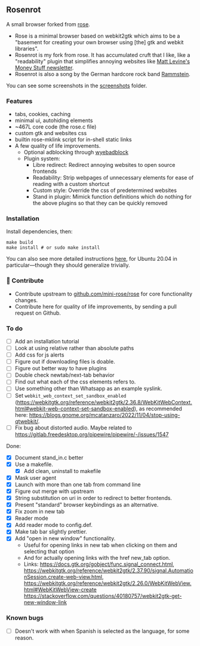 ## Rosenrot

A small browser forked from [rose](https://github.com/mini-rose/rose). 

- Rose is a minimal browser based on webkit2gtk which aims to be a "basement for creating your own browser using [the] gtk and webkit libraries". 
- Rosenrot is my fork from rose. It has accumulated cruft that I like, like a "readability" plugin that simplifies annoying websites like [Matt Levine's Money Stuff newsletter](https://www.bloomberg.com/opinion/articles/2022-10-18/matt-levine-s-money-stuff-credit-suisse-was-a-reverse-meme-stock).
- Rosenrot is also a song by the German hardcore rock band [Rammstein](https://www.youtube.com/watch?v=af59U2BRRAU).

You can see some screenshots in the [screenshots](./screenshots) folder.

### Features

- tabs, cookies, caching
- minimal ui, autohiding elements
- ~467L core code (the rose.c file)
- custom gtk and websites css
- builtin rose-mklink script for in-shell static links
- A few quality of life improvements.
  - Optional adblocking through [wyebadblock](https://github.com/jun7/wyebadblock)
  - Plugin system:
    - Libre redirect: Redirect annoying websites to open source frontends
    - Readability: Strip webpages of unnecessary elements for ease of reading with a custom shortcut
    - Custom style: Override the css of predetermined websites
    - Stand in plugin: Mimick function definitions which do nothing for the above plugins so that they can be quickly removed

### Installation

Install dependencies, then:

```
make build
make install # or sudo make install
```

You can also see more detailed instructions [here](./user-scripts/ubuntu-20.04/install-with-dependencies.sh), for Ubuntu 20.04 in particular—though they should generalize trivially.

### 👐 Contribute

- Contribute upstream to [github.com/mini-rose/rose](https://github.com/mini-rose/) for core functionality changes.
- Contribute here for quality of life improvements, by sending a pull request on Github.

### To do

- [ ] Add an installation tutorial
- [ ] Look at using relative rather than absolute paths
- [ ] Add css for js alerts
- [ ] Figure out if downloading files is doable.
- [ ] Figure out better way to have plugins
- [ ] Double check newtab/next-tab behavior
- [ ] Find out what each of the css elements refers to.
- [ ] Use something other than Whatsapp as an example syslink.
- [ ] Set `webkit_web_context_set_sandbox_enabled` (<https://webkitgtk.org/reference/webkit2gtk/2.36.8/WebKitWebContext.html#webkit-web-context-set-sandbox-enabled>), as recommended here: <https://blogs.gnome.org/mcatanzaro/2022/11/04/stop-using-qtwebkit/>.
- [ ] Fix bug about distorted audio. Maybe related to <https://gitlab.freedesktop.org/pipewire/pipewire/-/issues/1547>

Done:

- [x] Document stand_in.c better
- [x] Use a makefile.
  - [x] Add clean, uninstall to makefile
- [x] Mask user agent
- [x] Launch with more than one tab from command line
- [x] Figure out merge with upstream
- [x] String substitution on uri in order to redirect to better frontends.
- [x] Present "standard" browser keybindings as an alternative.
- [x] Fix zoom in new tab
- [x] Reader mode
- [x] Add reader mode to config.def.
- [x] Make tab bar slightly prettier.
- [x] Add "open in new window" functionality. 
  - Useful for opening links in new tab when clicking on them and selecting that option
  - And for actually opening links with the href new_tab option.
  - Links: <https://docs.gtk.org/gobject/func.signal_connect.html>, <https://webkitgtk.org/reference/webkit2gtk/2.37.90/signal.AutomationSession.create-web-view.html>, <https://webkitgtk.org/reference/webkit2gtk/2.26.0/WebKitWebView.html#WebKitWebView-create> <https://stackoverflow.com/questions/40180757/webkit2gtk-get-new-window-link>

### Known bugs

- [ ] Doesn't work with when Spanish is selected as the language, for some reason. 
